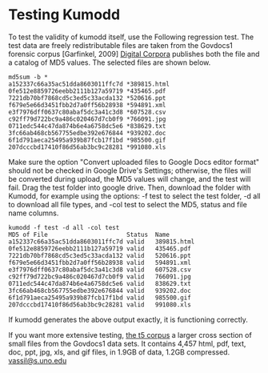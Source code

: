 # Testing Kumodd

To test the validity of kumodd itself, use the Following regression test. The test data
are freely redistributable files are taken from the Govdocs1 forensic corpus [Garfinkel,
2009] [Digital Corpora](https://digitalcorpora.org/corpora/files) publishes both the
file and a catalog of MD5 values.  The selected files are shown below.

    md5sum -b *
    a152337c66a35ac51dda8603011ffc7d *389815.html
    0fe512e8859726eebb2111b127a59719 *435465.pdf
    7221db70bf7868cd5c3ed5c33acda132 *520616.ppt
    f679e5e66d3451fbb2d7a0ff56b28938 *594891.xml
    e3f7976dff0637c80abaf5dc3a41c3d8 *607528.csv
    c92ff79d722bc9a486c020467d7cb0f9 *766091.jpg
    0711edc544c47da874b6e4a6758dc5e6 *838629.txt
    3fc66ab468cb567755edbe392e676844 *939202.doc
    6f1d791aeca25495a939b87fcb17f1bd *985500.gif
    207dcccbd17410f86d56ab3bc9c28281 *991080.xls

Make sure the option "Convert uploaded files to Google Docs editor format" should not be
checked in Google Drive's Settings; otherwise, the files will be converted during
upload, the MD5 values will change, and the test will fail.  Drag the test folder into
google drive. Then, download the folder with Kumodd, for example using the options: -f
test to select the test folder, -d all to download all file types, and -col test to
select the MD5, status and file name columns.


    kumodd -f test -d all -col test
    MD5 of File                      Status  Name
    a152337c66a35ac51dda8603011ffc7d valid   389815.html
    0fe512e8859726eebb2111b127a59719 valid   435465.pdf
    7221db70bf7868cd5c3ed5c33acda132 valid   520616.ppt
    f679e5e66d3451fbb2d7a0ff56b28938 valid   594891.xml
    e3f7976dff0637c80abaf5dc3a41c3d8 valid   607528.csv
    c92ff79d722bc9a486c020467d7cb0f9 valid   766091.jpg
    0711edc544c47da874b6e4a6758dc5e6 valid   838629.txt
    3fc66ab468cb567755edbe392e676844 valid   939202.doc
    6f1d791aeca25495a939b87fcb17f1bd valid   985500.gif
    207dcccbd17410f86d56ab3bc9c28281 valid   991080.xls

If kumodd generates the above output exactly, it is functioning correctly.

If you want more extensive testing, [the t5 corpus](http://roussev.net/t5/t5.html) a
larger cross section of small files from the Govdocs1 data sets. It contains 4,457 html,
pdf, text, doc, ppt, jpg, xls, and gif files, in 1.9GB of data, 1.2GB compressed.
vassil@s.uno.edu
